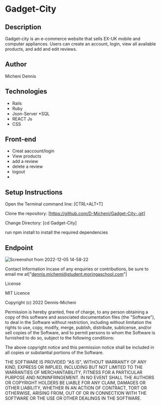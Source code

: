 # Gadget-City 
## Description
Gadget-city is an e-commerce website that sells EX-UK mobile and computer appliances. Users can create an account, login, view all available products, and add and edit reviews.
## Author 
Micheni Dennis
## Technologies
* Rails
* Ruby
* Json-Server
*SQL
* REACT Js
* CSS

## Front-end
- Creat aaccount/login
- View products
- add a review
- delete a review
- logout
- 
## Setup Instructions
Open the Terminal command line: [CTRL+ALT+T]

Clone the repository: [https://github.com/D-Micheni/Gadget-City-.git]

Change Directory: [cd Gadget-City]

run npm install to install the required dependencies

    
## Endpoint

![Screenshot from 2022-12-05 14-58-22](https://user-images.githubusercontent.com/108609340/205635310-07ff4830-e1f8-4dcb-8249-db55c05749e5.png)



Contact Information
Incase of any enquiries or contributions, be sure to email me at["dennis.michemi@student.moringaschool.com"]

License

MIT Licence

Copyright (c) 2022 Dennis-Micheni

Permission is hereby granted, free of charge, to any person obtaining a copy of this software and associated documentation files (the "Software"), to deal in the Software without restriction, including without limitation the rights to use, copy, modify, merge, publish, distribute, sublicense, and/or sell copies of the Software, and to permit persons to whom the Software is furnished to do so, subject to the following conditions:

The above copyright notice and this permission notice shall be included in all copies or substantial portions of the Software.

THE SOFTWARE IS PROVIDED "AS IS", WITHOUT WARRANTY OF ANY KIND, EXPRESS OR IMPLIED, INCLUDING BUT NOT LIMITED TO THE WARRANTIES OF MERCHANTABILITY, FITNESS FOR A PARTICULAR PURPOSE AND NONINFRINGEMENT. IN NO EVENT SHALL THE AUTHORS OR COPYRIGHT HOLDERS BE LIABLE FOR ANY CLAIM, DAMAGES OR OTHER LIABILITY, WHETHER IN AN ACTION OF CONTRACT, TORT OR OTHERWISE, ARISING FROM, OUT OF OR IN CONNECTION WITH THE SOFTWARE OR THE USE OR OTHER DEALINGS IN THE SOFTWARE.
